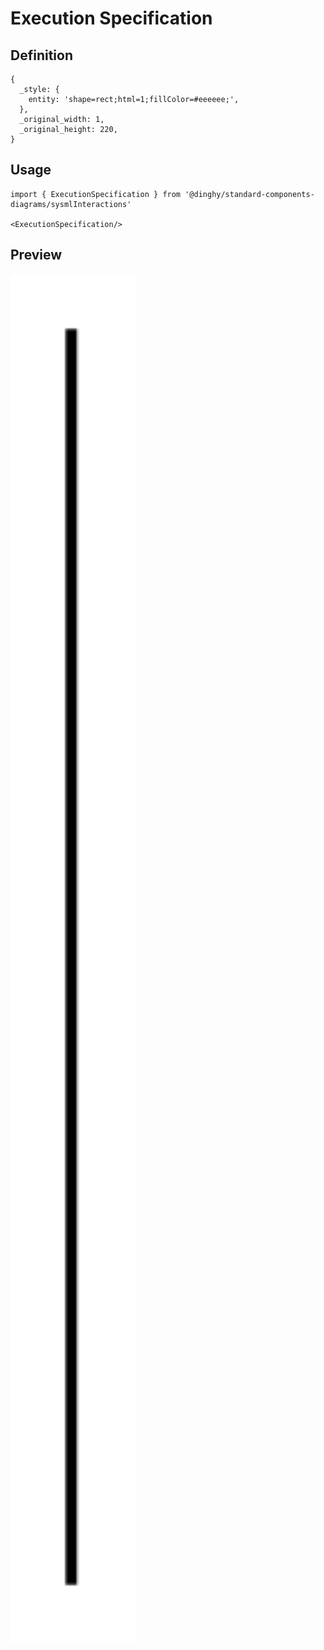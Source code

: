 # Execution Specification

## Definition

```
{
  _style: { 
    entity: 'shape=rect;html=1;fillColor=#eeeeee;',
  },
  _original_width: 1,
  _original_height: 220,
}
```

## Usage

```
import { ExecutionSpecification } from '@dinghy/standard-components-diagrams/sysmlInteractions'

<ExecutionSpecification/>
```

## Preview

<img src="./execution-specification.png" width="200"/>
